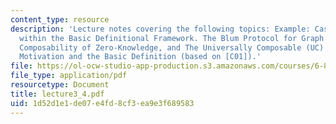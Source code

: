 ```yaml
---
content_type: resource
description: 'Lecture notes covering the following topics: Example: Casting Zero-Knowledge
  within the Basic Definitional Framework. The Blum Protocol for Graph Hamiltonicity.
  Composability of Zero-Knowledge, and The Universally Composable (UC) Security Framework:
  Motivation and the Basic Definition (based on [C01]).'
file: https://ol-ocw-studio-app-production.s3.amazonaws.com/courses/6-897-selected-topics-in-cryptography-spring-2004/1d52d1e1de07e4fd8cf3ea9e3f689583_lecture3_4.pdf
file_type: application/pdf
resourcetype: Document
title: lecture3_4.pdf
uid: 1d52d1e1-de07-e4fd-8cf3-ea9e3f689583
---
```

